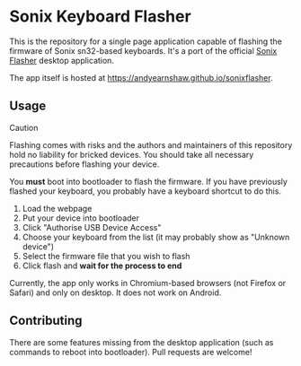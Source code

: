 # Sonix Keyboard Flasher

This is the repository for a single page application capable of flashing the
firmware of Sonix sn32-based keyboards. It's a port of the official [Sonix 
Flasher][1] desktop application.

The app itself is hosted at https://andyearnshaw.github.io/sonixflasher.

[1]: https://github.com/SonixQMK/sonix-flasher

## Usage

> [!CAUTION]
> Flashing comes with risks and the authors and maintainers of this repository
> hold no liability for bricked devices. You should take all necessary
> precautions before flashing your device.

You **must** boot into bootloader to flash the firmware. If you have previously
flashed your keyboard, you probably have a keyboard shortcut to do this.

1. Load the webpage
2. Put your device into bootloader
3. Click "Authorise USB Device Access"
4. Choose your keyboard from the list (it may probably show as "Unknown device")
5. Select the firmware file that you wish to flash
6. Click flash and **wait for the process to end**

Currently, the app only works in Chromium-based browsers (not Firefox or Safari)
and only on desktop. It does not work on Android.

## Contributing

There are some features missing from the desktop application (such as commands
to reboot into bootloader). Pull requests are welcome!
